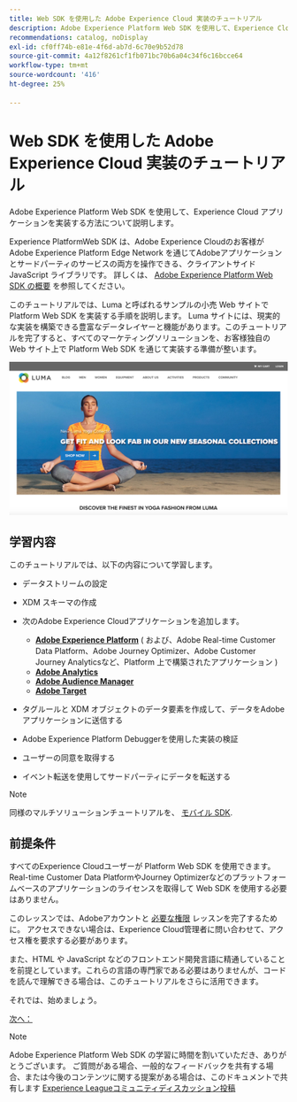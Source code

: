 ```yaml
---
title: Web SDK を使用した Adobe Experience Cloud 実装のチュートリアル
description: Adobe Experience Platform Web SDK を使用して、Experience Cloud アプリケーションを実装する方法について説明します。
recommendations: catalog, noDisplay
exl-id: cf0ff74b-e81e-4f6d-ab7d-6c70e9b52d78
source-git-commit: 4a12f8261cf1fb071bc70b6a04c34f6c16bcce64
workflow-type: tm+mt
source-wordcount: '416'
ht-degree: 25%

---
```


# Web SDK を使用した Adobe Experience Cloud 実装のチュートリアル

Adobe Experience Platform Web SDK を使用して、Experience Cloud アプリケーションを実装する方法について説明します。

Experience PlatformWeb SDK は、Adobe Experience Cloudのお客様がAdobe Experience Platform Edge Network を通じてAdobeアプリケーションとサードパーティのサービスの両方を操作できる、クライアントサイド JavaScript ライブラリです。 詳しくは、 [Adobe Experience Platform Web SDK の概要](https://experienceleague.adobe.com/docs/experience-platform/edge/home.html?lang=ja) を参照してください。

このチュートリアルでは、Luma と呼ばれるサンプルの小売 Web サイトで Platform Web SDK を実装する手順を説明します。 [](https://luma.enablementadobe.com/content/luma/us/en.html)Luma サイトには、現実的な実装を構築できる豊富なデータレイヤーと機能があります。このチュートリアルを完了すると、すべてのマーケティングソリューションを、お客様独自の Web サイト上で Platform Web SDK を通じて実装する準備が整います。

[![Luma Web サイト](assets/old-overview-luma.png)](https://luma.enablementadobe.com/content/luma/us/en.html)


## 学習内容

このチュートリアルでは、以下の内容について学習します。

* データストリームの設定

* XDM スキーマの作成

* 次のAdobe Experience Cloudアプリケーションを追加します。
   * **[Adobe Experience Platform](setup-experience-platform.md)** ( および、Adobe Real-time Customer Data Platform、Adobe Journey Optimizer、Adobe Customer Journey Analyticsなど、Platform 上で構築されたアプリケーション )
   * **[Adobe Analytics](setup-analytics.md)**
   * **[Adobe Audience Manager](setup-audience-manager.md)**
   * **[Adobe Target](setup-target.md)**

* タグルールと XDM オブジェクトのデータ要素を作成して、データをAdobeアプリケーションに送信する

* Adobe Experience Platform Debuggerを使用した実装の検証

* ユーザーの同意を取得する

* イベント転送を使用してサードパーティにデータを転送する

>[!NOTE]
>
>同様のマルチソリューションチュートリアルを、 [モバイル SDK](../tutorial-mobile-sdk/overview.md).

## 前提条件

すべてのExperience Cloudユーザーが Platform Web SDK を使用できます。 Real-time Customer Data PlatformやJourney Optimizerなどのプラットフォームベースのアプリケーションのライセンスを取得して Web SDK を使用する必要はありません。

このレッスンでは、Adobeアカウントと [必要な権限](configure-permissions.md) レッスンを完了するために。 アクセスできない場合は、Experience Cloud管理者に問い合わせて、アクセス権を要求する必要があります。

また、HTML や JavaScript などのフロントエンド開発言語に精通していることを前提としています。これらの言語の専門家である必要はありませんが、コードを読んで理解できる場合は、このチュートリアルをさらに活用できます。

それでは、始めましょう。

[次へ： ](configure-permissions.md)

>[!NOTE]
>
>Adobe Experience Platform Web SDK の学習に時間を割いていただき、ありがとうございます。 ご質問がある場合、一般的なフィードバックを共有する場合、または今後のコンテンツに関する提案がある場合は、このドキュメントで共有します [Experience Leagueコミュニティディスカッション投稿](https://experienceleaguecommunities.adobe.com/t5/adobe-experience-platform-launch/tutorial-discussion-implement-adobe-experience-cloud-with-web/td-p/444996)
